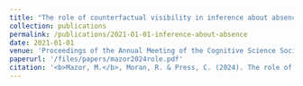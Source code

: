 ```yaml
---
title: "The role of counterfactual visibility in inference about absence"
collection: publications
permalink: /publications/2021-01-01-inference-about-absence
date: 2021-01-01
venue: 'Proceedings of the Annual Meeting of the Cognitive Science Society'
paperurl: '/files/papers/mazor2024role.pdf'
citation: '<b>Mazor, M.</b>, Moran, R. & Press, C. (2024). The role of counterfactual visibility in inference about absence'
---
```

